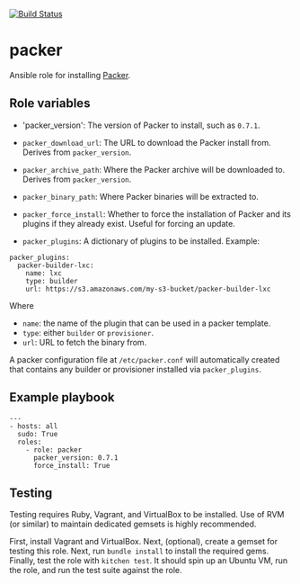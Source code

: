 [![Build Status](https://travis-ci.org/ldx/ansible-packer.svg?branch=master)](https://travis-ci.org/ldx/ansible-packer)

# packer

Ansible role for installing [Packer](http://packer.io).

## Role variables

- 'packer_version': The version of Packer to install, such as `0.7.1`.

- `packer_download_url`: The URL to download the Packer install from. Derives from `packer_version`.

- `packer_archive_path`: Where the Packer archive will be downloaded to. Derives from `packer_version`.

- `packer_binary_path`: Where Packer binaries will be extracted to.

- `packer_force_install`: Whether to force the installation of Packer and its plugins if they already exist. Useful for forcing an update.

- `packer_plugins`: A dictionary of plugins to be installed. Example:

```
packer_plugins:
  packer-builder-lxc:
    name: lxc
    type: builder
    url: https://s3.amazonaws.com/my-s3-bucket/packer-builder-lxc
```

  Where
  - `name`: the name of the plugin that can be used in a packer template.
  - `type`: either `builder` or `provisioner`.
  - `url`: URL to fetch the binary from.

  A packer configuration file at `/etc/packer.conf` will automatically created that contains any builder or provisioner installed via `packer_plugins`.

## Example playbook

    ---
    - hosts: all
      sudo: True
      roles:
        - role: packer
          packer_version: 0.7.1
          force_install: True

## Testing

Testing requires Ruby, Vagrant, and VirtualBox to be installed. Use of RVM (or similar) to maintain dedicated gemsets is highly recommended.

First, install Vagrant and VirtualBox. Next, (optional), create a gemset for testing this role. Next, run `bundle install` to install the required gems. Finally, test the role with `kitchen test`. It should spin up an Ubuntu VM, run the role, and run the test suite against the role.
